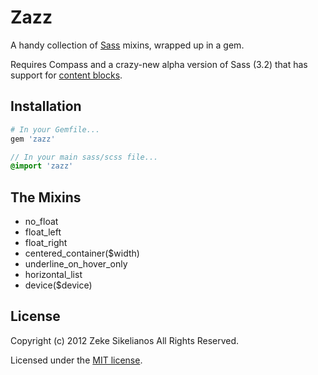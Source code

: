 Zazz
====

A handy collection of [Sass](http://sass-lang.com/) mixins, wrapped up in a gem.

Requires Compass and a crazy-new alpha version of Sass (3.2) that has support for 
[content blocks](http://thesassway.com/intermediate/responsive-web-design-part-2).

Installation
------------

```ruby
# In your Gemfile...
gem 'zazz'
```

```sass
// In your main sass/scss file...
@import 'zazz'
```

The Mixins
----------

- no_float
- float_left
- float_right
- centered_container($width)
- underline_on_hover_only
- horizontal_list
- device($device)
    
License
-------
Copyright (c) 2012 Zeke Sikelianos
All Rights Reserved.

Licensed under the [MIT license](http://www.opensource.org/licenses/mit-license.php).